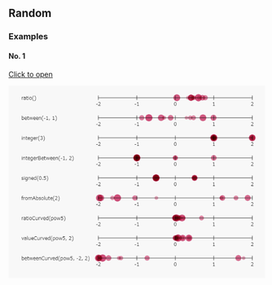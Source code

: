 ## Random

### Examples

#### No. 1

[ex1]: ./example/

[Click to open][ex1]

[![screen-shot](./example/screen-shot.png)][ex1]
